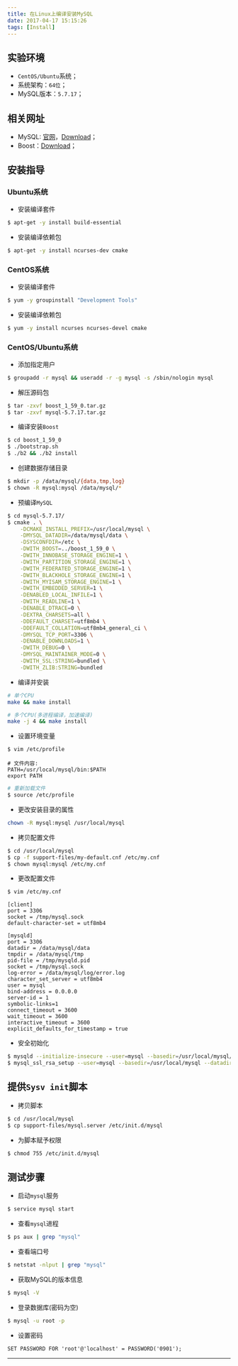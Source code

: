 ```yaml
---
title: 在Linux上编译安装MySQL
date: 2017-04-17 15:15:26
tags: [Install]
---
```


## 实验环境
+ `CentOS/Ubuntu`系统；
+ 系统架构：`64位`；
+ MySQL版本：`5.7.17`；

## 相关网址
+ MySQL: [官网](https://www.mysql.com/)，[Download](https://dev.mysql.com/downloads/mysql/)；
+ Boost：[Download](https://sourceforge.net/projects/boost/files/boost/1.59.0/)；

<!-- more -->

## 安装指导
### Ubuntu系统
+ 安装编译套件

```bash
$ apt-get -y install build-essential
```

+ 安装编译依赖包

```bash
$ apt-get -y install ncurses-dev cmake
```

### CentOS系统
+ 安装编译套件

```bash
$ yum -y groupinstall "Development Tools"
```

+ 安装编译依赖包

```bash
$ yum -y install ncurses ncurses-devel cmake
```

### CentOS/Ubuntu系统

+ 添加指定用户

```bash
$ groupadd -r mysql && useradd -r -g mysql -s /sbin/nologin mysql
```

+ 解压源码包

```bash
$ tar -zxvf boost_1_59_0.tar.gz
$ tar -zxvf mysql-5.7.17.tar.gz
```

+ 编译安装`Boost`

```bash
$ cd boost_1_59_0
$ ./bootstrap.sh
$ ./b2 && ./b2 install
```

+ 创建数据存储目录

```bash
$ mkdir -p /data/mysql/{data,tmp,log}
$ chown -R mysql:mysql /data/mysql/*
```

+ 预编译`MySQL`

```bash
$ cd mysql-5.7.17/
$ cmake . \
    -DCMAKE_INSTALL_PREFIX=/usr/local/mysql \
    -DMYSQL_DATADIR=/data/mysql/data \
    -DSYSCONFDIR=/etc \
    -DWITH_BOOST=../boost_1_59_0 \
    -DWITH_INNOBASE_STORAGE_ENGINE=1 \
    -DWITH_PARTITION_STORAGE_ENGINE=1 \
    -DWITH_FEDERATED_STORAGE_ENGINE=1 \
    -DWITH_BLACKHOLE_STORAGE_ENGINE=1 \
    -DWITH_MYISAM_STORAGE_ENGINE=1 \
    -DWITH_EMBEDDED_SERVER=1 \
    -DENABLED_LOCAL_INFILE=1 \
    -DWITH_READLINE=1 \
    -DENABLE_DTRACE=0 \
    -DEXTRA_CHARSETS=all \
    -DDEFAULT_CHARSET=utf8mb4 \
    -DDEFAULT_COLLATION=utf8mb4_general_ci \
    -DMYSQL_TCP_PORT=3306 \
    -DENABLE_DOWNLOADS=1 \
    -DWITH_DEBUG=0 \
    -DMYSQL_MAINTAINER_MODE=0 \
    -DWITH_SSL:STRING=bundled \
    -DWITH_ZLIB:STRING=bundled
```

+ 编译并安装

```bash
# 单个CPU
make && make install

# 多个CPU(多进程编译，加速编译)
make -j 4 && make install
```

+ 设置环境变量

```bash
$ vim /etc/profile
```

```text
# 文件内容:
PATH=/usr/local/mysql/bin:$PATH
export PATH
```

```bash
# 重新加载文件
$ source /etc/profile
```

+ 更改安装目录的属性

```bash
chown -R mysql:mysql /usr/local/mysql
```

+ 拷贝配置文件

```bash
$ cd /usr/local/mysql
$ cp -f support-files/my-default.cnf /etc/my.cnf
$ chown mysql:mysql /etc/my.cnf
```

+ 更改配置文件

```bash
$ vim /etc/my.cnf
```

```text
[client]
port = 3306
socket = /tmp/mysql.sock
default-character-set = utf8mb4

[mysqld]
port = 3306
datadir = /data/mysql/data
tmpdir = /data/mysql/tmp
pid-file = /tmp/mysqld.pid
socket = /tmp/mysql.sock
log-error = /data/mysql/log/error.log
character_set_server = utf8mb4
user = mysql
bind-address = 0.0.0.0
server-id = 1
symbolic-links=1
connect_timeout = 3600
wait_timeout = 3600
interactive_timeout = 3600
explicit_defaults_for_timestamp = true
```

+ 安全初始化

```bash
$ mysqld --initialize-insecure --user=mysql --basedir=/usr/local/mysql/ --datadir=/data/mysql/data
$ mysql_ssl_rsa_setup --user=mysql --basedir=/usr/local/mysql --datadir=/data/mysql/data
```

## 提供`Sysv init`脚本
+ 拷贝脚本

```bash
$ cd /usr/local/mysql
$ cp support-files/mysql.server /etc/init.d/mysql
```

+ 为脚本赋予权限

```bash
$ chmod 755 /etc/init.d/mysql
```

## 测试步骤
+ 启动`mysql`服务

```bash
$ service mysql start
```
+ 查看`mysql`进程

```bash
$ ps aux | grep "mysql"
```
+ 查看端口号

```bash
$ netstat -nlput | grep "mysql"
```

+ 获取MySQL的版本信息

```bash
$ mysql -V
```

+ 登录数据库(密码为空)

```bash
$ mysql -u root -p
```

+ 设置密码

```mysql
SET PASSWORD FOR 'root'@'localhost' = PASSWORD('0901');
```

***
